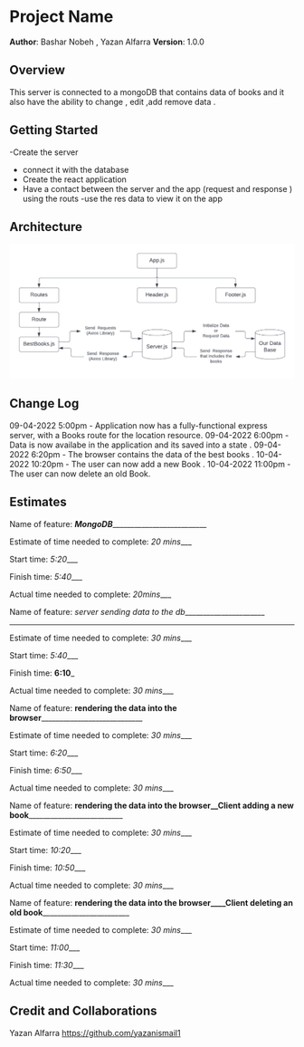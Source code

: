 # Project Name

**Author**: Bashar Nobeh , Yazan Alfarra
**Version**: 1.0.0

## Overview
This server is connected to a mongoDB that contains data of books and it also have the ability to change , edit ,add remove data .

## Getting Started
-Create the server 
- connect it with the database 
- Create the react application 
- Have a contact between the server and the app (request and response ) using the routs 
-use the res data to view it on the app 

## Architecture
![image](Week_3_1.png)

## Change Log








09-04-2022 5:00pm - Application now has a fully-functional express server, with a Books route for the location resource.
09-04-2022 6:00pm - Data is now availabe in the application and its saved into a state .
09-04-2022 6:20pm - The browser contains the data of the best books .
10-04-2022 10:20pm - The user can now add a new Book .
10-04-2022 11:00pm - The user can now delete an old Book.








## Estimates
Name of feature: ___MongoDB_____________________________

Estimate of time needed to complete: _20 mins____

Start time: _5:20____

Finish time: _5:40____

Actual time needed to complete: _20mins____


Name of feature: _server sending data to the db_______________________
________

Estimate of time needed to complete: _30 mins____

Start time: _5:40____

Finish time: __6:10___

Actual time needed to complete: _30 mins____


Name of feature: __rendering the data into the browser______________________________

Estimate of time needed to complete: _30 mins____

Start time: _6:20____

Finish time: _6:50____

Actual time needed to complete: _30 mins____

Name of feature: __rendering the data into the browser__Client adding a new book____________________________

Estimate of time needed to complete: _30 mins____

Start time: _10:20____

Finish time: _10:50____

Actual time needed to complete: _30 mins____

Name of feature: __rendering the data into the browser____Client deleting an old book__________________________

Estimate of time needed to complete: _30 mins____

Start time: _11:00____

Finish time: _11:30____

Actual time needed to complete: _30 mins____

## Credit and Collaborations
Yazan Alfarra
https://github.com/yazanismail1

